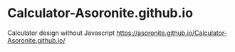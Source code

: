 # Calculator-Asoronite.github.io
Calculator design without Javascript
https://asoronite.github.io/Calculator-Asoronite.github.io/

